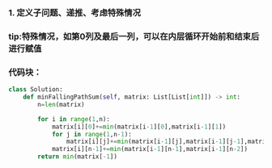 ### 1. 定义子问题、递推、考虑特殊情况  
### tip:特殊情况，如第0列及最后一列，可以在内层循环开始前和结束后进行赋值
### 代码块：
```python
class Solution:
    def minFallingPathSum(self, matrix: List[List[int]]) -> int:
        n=len(matrix)

        for i in range(1,n):
            matrix[i][0]+=min(matrix[i-1][0],matrix[i-1][1])
            for j in range(1,n-1):
                matrix[i][j]+=min(matrix[i-1][j],matrix[i-1][j-1],matrix[i-1][j+1])
            matrix[i][n-1]+=min(matrix[i-1][n-1],matrix[i-1][n-2])
        return min(matrix[-1])
```